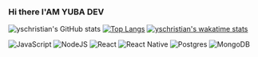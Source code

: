 ### Hi there I'AM YUBA DEV
![yschristian's GitHub stats](https://github-readme-stats.vercel.app/api?username=yschristian&show_icons=true&theme=radical)
[![Top Langs](https://github-readme-stats.vercel.app/api/top-langs/?username=yschristian&layout=compact)](https://github.com/yschristian/github-readme-stats)
[![yschristian's wakatime stats](https://github-readme-stats.vercel.app/api/wakatime?username=yschristian)](https://github.com/yschristian/github-readme-stats)

![JavaScript](https://img.shields.io/badge/javascript-%23323330.svg?style=for-the-badge&logo=javascript&logoColor=%23F7DF1E)
![NodeJS](https://img.shields.io/badge/node.js-6DA55F?style=for-the-badge&logo=node.js&logoColor=white)
![React](https://img.shields.io/badge/react-%2320232a.svg?style=for-the-badge&logo=react&logoColor=%2361DAFB)
![React Native](https://img.shields.io/badge/react_native-%2320232a.svg?style=for-the-badge&logo=react&logoColor=%2361DAFB)
![Postgres](https://img.shields.io/badge/postgres-%23316192.svg?style=for-the-badge&logo=postgresql&logoColor=white)
![MongoDB](https://img.shields.io/badge/MongoDB-%234ea94b.svg?style=for-the-badge&logo=mongodb&logoColor=white)
